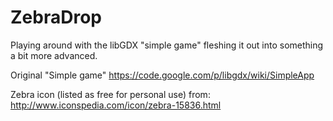 ZebraDrop
=========

Playing around with the libGDX "simple game" fleshing it out into something a bit more advanced.

Original "Simple game"
https://code.google.com/p/libgdx/wiki/SimpleApp

Zebra icon (listed as free for personal use) from:
http://www.iconspedia.com/icon/zebra-15836.html

